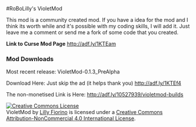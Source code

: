 #RoBoLilly's VioletMod

This mod is a community created mod. If you have a idea for the mod and I think its worth while and it's possible with my coding
skills, I will add it. Just leave me a comment or send me a fork of some code that you created.

**Link to Curse Mod Page**
http://adf.ly/1KTEam

### Mod Downloads
Most recent release:
VioletMod-0.1.3_PreAlpha

Download Here: 
Just skip the ad (it helps thank you)
http://adf.ly/1KTEf4

The non-monetised Link is Here:
http://adf.ly/10527939/violetmod-builds


<a rel="license" href="http://creativecommons.org/licenses/by-nc/4.0/"><img alt="Creative Commons License" style="border-width:0" src="https://i.creativecommons.org/l/by-nc/4.0/88x31.png" /></a><br /><span xmlns:dct="http://purl.org/dc/terms/" property="dct:title">VioletMod</span> by <a xmlns:cc="http://creativecommons.org/ns#" href="http://www.wantedred.com" property="cc:attributionName" rel="cc:attributionURL">Lilly Fiorino</a> is licensed under a <a rel="license" href="http://creativecommons.org/licenses/by-nc/4.0/">Creative Commons Attribution-NonCommercial 4.0 International License</a>.
